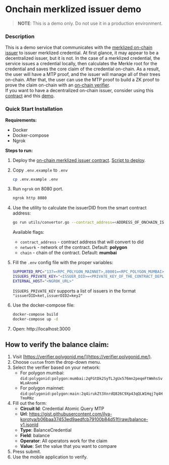 # Onchain merklized issuer demo

> **NOTE**: This is a demo only. Do not use it in a production environment.

### Description

This is a demo service that communicates with the [merklized on-chain issuer](https://github.com/0xPolygonID/contracts/blob/674043ddd96c1944db15079c6a00e543731724bc/contracts/examples/IdentityExample.sol) to issuer merklized credential. At first glance, it may appear to be a decentralized issuer, but it is not. In the case of a merklized credential, the service issues a credential locally, then calculates the Merkle root for the credential and saves the core claim of the credential on-chain. As a result, the user will have a MTP proof, and the issuer will manage all of their trees on-chain. After that, the user can use the MTP proof to build a ZK proof to prove the claim on-chain with an [on-chain verifier](https://devs.polygonid.com/docs/verifier/on-chain-verification/overview/).</br>
If you want to have a decentralized on-chain issuer, consider using this [contract](https://github.com/0xPolygonID/contracts/blob/main/scripts/deployBalanceCredentialIssuer.ts) and this [demo](https://github.com/0xPolygonID/onchain-nonmerklized-issuer-demo).

### Quick Start Installation

**Requirements:**
- Docker
- Docker-compose
- Ngrok

**Steps to run:**

1. Deploy the [on-chain merklized issuer contract](https://github.com/0xPolygonID/contracts/blob/main/contracts/examples/IdentityExample.sol). [Script to deploy](https://github.com/0xPolygonID/contracts/blob/main/scripts/deployIdentityExample.ts).

2. Copy `.env.example` to `.env`
    ```sh
    cp .env.example .env
    ```

3. Run `ngrok` on 8080 port.
    ```sh
    ngrok http 8080
    ```

4. Use the utility to calculate the issuerDID from the smart contract address:
    ```bash
    go run utils/convertor.go --contract_address=<ADDRESS_OF_ONCHAIN_ISSUER_CONTRACT>
    ```
    Available flags:
    - `contract_address` - contract address that will convert to did
    - `network` - network of the contract. Default: **polygon**
    - `chain` - chain of the contract. Default: **mumbai**

5. Fill the `.env` config file with the proper variables:
    ```bash
    SUPPORTED_RPC="137=<RPC_POLYGON_MAINNET>,80001=<RPC_POLYGON_MUMBAI>"
    ISSUERS_PRIVATE_KEY="<ISSUER_DID>=<PRIVATE_KEY_OF_THE_CONTRACT_DEPLOYER>"
    EXTERNAL_HOST="<NGROK_URL>"
    ```
    `ISSUERS_PRIVATE_KEY` supports a list of issuers in the format `"issuerDID=ket,issuerDID2=key2"`

6. Use the docker-compose file:
    ```bash
    docker-compose build
    docker-compose up -d
    ```

7. Open: http://localhost:3000

## How to verify the balance claim:
1. Visit [https://verifier.polygonid.me/](https://verifier.polygonid.me/).
2. Choose `custom` from the drop-down menu.
3. Select the verifier based on your network:
    - For polygon mumbai: `did:polygonid:polygon:mumbai:2qFGtDk2SyTLJgUx576mn2peqeFtWmhsSvWLoAnom4`
    - For polygon mainnet: `did:polygonid:polygon:main:2q4irukZt3XnrdQ826C9Xp43qQLW1Hqj7q4HTmoRNz`
4. Fill out the form:
    - **Circuit Id**: Credential Atomic Query MTP
    - **Url**: https://gist.githubusercontent.com/ilya-korotya/b06baa37453ed9aedfcb79100b84d51f/raw/balance-v1.jsonld
    - **Type**: BalanceCredential
    - **Field**: balance
    - **Operator**: All operators work for the claim
    - **Value**: Set the value that you want to compare
5. Press submit.
6. Use the mobile application to verify.
